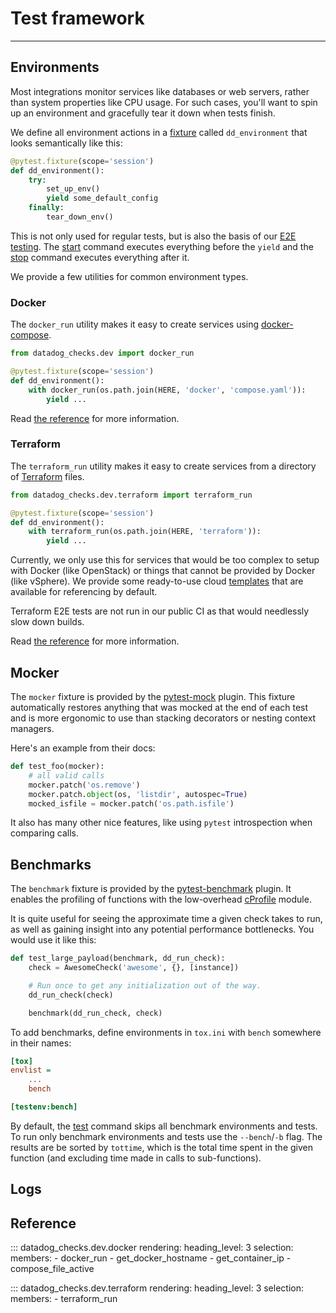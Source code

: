 # Test framework

-----

## Environments

Most integrations monitor services like databases or web servers, rather than system properties like CPU usage.
For such cases, you'll want to spin up an environment and gracefully tear it down when tests finish.

We define all environment actions in a [fixture](plugins.md#environment-manager) called `dd_environment` that
looks semantically like this:

```python
@pytest.fixture(scope='session')
def dd_environment():
    try:
        set_up_env()
        yield some_default_config
    finally:
        tear_down_env()
```

This is not only used for regular tests, but is also the basis of our [E2E testing](../e2e.md). The
[start](cli.md#start) command executes everything before the `yield` and the [stop](cli.md#stop)
command executes everything after it.

We provide a few utilities for common environment types.

### Docker

The `docker_run` utility makes it easy to create services using [docker-compose](https://docs.docker.com/compose/).

```python
from datadog_checks.dev import docker_run

@pytest.fixture(scope='session')
def dd_environment():
    with docker_run(os.path.join(HERE, 'docker', 'compose.yaml')):
        yield ...
```

Read [the reference](#datadog_checks.dev.docker.docker_run) for more information.

### Terraform

The `terraform_run` utility makes it easy to create services from a directory of [Terraform](https://www.terraform.io) files.

```python
from datadog_checks.dev.terraform import terraform_run

@pytest.fixture(scope='session')
def dd_environment():
    with terraform_run(os.path.join(HERE, 'terraform')):
        yield ...
```

Currently, we only use this for services that would be too complex to setup with Docker (like OpenStack) or
things that cannot be provided by Docker (like vSphere). We provide some ready-to-use cloud
[templates](https://github.com/DataDog/integrations-core/tree/master/datadog_checks_dev/datadog_checks/dev/tooling/templates/terraform)
that are available for referencing by default.

Terraform E2E tests are not run in our public CI as that would needlessly slow down builds.

Read [the reference](#datadog_checks.dev.terraform.terraform_run) for more information.

## Mocker

The `mocker` fixture is provided by the [pytest-mock](https://github.com/pytest-dev/pytest-mock) plugin. This fixture
automatically restores anything that was mocked at the end of each test and is more ergonomic to use than stacking
decorators or nesting context managers.

Here's an example from their docs:

```python
def test_foo(mocker):
    # all valid calls
    mocker.patch('os.remove')
    mocker.patch.object(os, 'listdir', autospec=True)
    mocked_isfile = mocker.patch('os.path.isfile')
```

It also has many other nice features, like using `pytest` introspection when comparing calls.

## Benchmarks

The `benchmark` fixture is provided by the [pytest-benchmark](https://github.com/ionelmc/pytest-benchmark) plugin. It enables
the profiling of functions with the low-overhead [cProfile](https://docs.python.org/3/library/profile.html#module-cProfile)
module.

It is quite useful for seeing the approximate time a given check takes to run, as well as gaining insight into any potential
performance bottlenecks. You would use it like this:

```python
def test_large_payload(benchmark, dd_run_check):
    check = AwesomeCheck('awesome', {}, [instance])

    # Run once to get any initialization out of the way.
    dd_run_check(check)

    benchmark(dd_run_check, check)
```

To add benchmarks, define environments in `tox.ini` with `bench` somewhere in their names:

```ini
[tox]
envlist =
    ...
    bench

[testenv:bench]
```

By default, the [test](cli.md#test_1) command skips all benchmark environments and tests. To run only benchmark
environments and tests use the `--bench`/`-b` flag. The results are be sorted by `tottime`, which is the total
time spent in the given function (and excluding time made in calls to sub-functions).

## Logs



## Reference

::: datadog_checks.dev.docker
    rendering:
      heading_level: 3
    selection:
      members:
        - docker_run
        - get_docker_hostname
        - get_container_ip
        - compose_file_active

::: datadog_checks.dev.terraform
    rendering:
      heading_level: 3
    selection:
      members:
        - terraform_run
